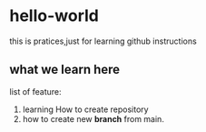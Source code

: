 # hello-world
this is pratices,just for learning github instructions
## what we learn here
list of feature:

1. learning How to create repository
2.  how to create new **branch** from main.

